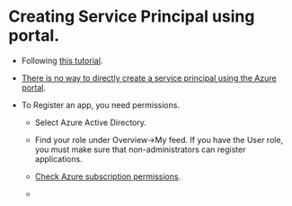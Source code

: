 # Creating Service Principal using portal.

- Following [this tutorial](https://learn.microsoft.com/en-us/azure/active-directory/develop/howto-create-service-principal-portal). 

- [There is no way to directly create a service principal using the Azure portal](https://learn.microsoft.com/en-us/azure/active-directory/develop/howto-create-service-principal-portal#app-registration-app-objects-and-service-principals).

- To Register an app, you need permissions.
  - Select Azure Active Directory.

  - Find your role under Overview->My feed. If you have the User role, you must make sure that non-administrators can register applications.


  
  - [Check Azure subscription permissions](https://learn.microsoft.com/en-us/azure/active-directory/develop/howto-create-service-principal-portal#check-azure-subscription-permissions). 
  
  - 